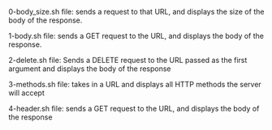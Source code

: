 0-body_size.sh file: sends a request to that URL, and displays the size of the body of the response.

1-body.sh file: sends a GET request to the URL, and displays the body of the response.

2-delete.sh file: Sends a DELETE request to the URL passed as the first argument and displays the body of the response

3-methods.sh file: takes in a URL and displays all HTTP methods the server will accept

4-header.sh file: sends a GET request to the URL, and displays the body of the response